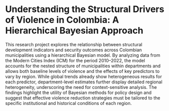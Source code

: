 # Understanding the Structural Drivers of Violence in Colombia: A Hierarchical Bayesian Approach

This research project explores the relationship between structural development indicators and security outcomes
across Colombian municipalities using a hierarchical Bayesian model. By analyzing data from the Modern Cities
Index (ICM) for the period 2010–2022, the model accounts for the nested structure of municipalities within
departments and allows both baseline levels of violence and the effects of key predictors to vary by region. While
global trends already show heterogeneous results for each predictor, department-level estimates further display
detailed regional heterogeneity, underscoring the need for context-sensitive analysis. The findings highlight the utility
of Bayesian methods for policy design and suggest that effective violence reduction strategies must be tailored to the
specific institutional and historical conditions of each region.

